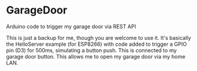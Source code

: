 # GarageDoor
Arduino code to trigger my garage door via REST API

This is just a backup for me, though you are welcome to use it.  It's basically the HelloServer example (for ESP8266) with code added to trigger a GPIO pin (D3) for 500ms, simulating a button push.  This is connected to my garage door  button.  This allows me to open my garage door via my home LAN.  
